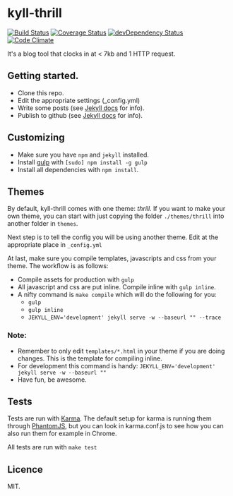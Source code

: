 kyll-thrill
===========
[![Build Status](https://travis-ci.org/eiriksm/kyll-thrill.svg?branch=master)](https://travis-ci.org/eiriksm/kyll-thrill)
[![Coverage Status](https://img.shields.io/coveralls/eiriksm/kyll-thrill.svg)](https://coveralls.io/r/eiriksm/kyll-thrill?branch=master)
[![devDependency Status](https://david-dm.org/eiriksm/kyll-thrill/dev-status.svg)](https://david-dm.org/eiriksm/kyll-thrill#info=devDependencies)
[![Code Climate](http://img.shields.io/codeclimate/github/eiriksm/kyll-thrill.svg)](https://codeclimate.com/github/eiriksm/kyll-thrill)

It's a blog tool that clocks in at < 7kb and 1 HTTP request.

## Getting started.
- Clone this repo.
- Edit the appropriate settings (_config.yml)
- Write some posts (see [Jekyll docs](http://jekyllrb.com/) for info).
- Publish to github (see [Jekyll docs](http://jekyllrb.com/) for info).

## Customizing
- Make sure you have `npm` and `jekyll` installed.
- Install [gulp](http://gulpjs.com/) with `[sudo] npm install -g gulp`
- Install all dependencies with `npm install`.

## Themes
By default, kyll-thrill comes with one theme: _thrill_. If you want to make your own theme, you can start with just copying the folder `./themes/thrill` into another folder in `themes`.

Next step is to tell the config you will be using another theme. Edit at the appropriate place in `_config.yml`

At last, make sure you compile templates, javascripts and css from your theme. The workflow is as follows:
- Compile assets for production with `gulp`
- All javascript and css are put inline. Compile inline with `gulp inline`.
- A nifty command is `make compile` which will do the following for you:
  - `gulp`
  - `gulp inline`
  - `JEKYLL_ENV='development' jekyll serve -w --baseurl "" --trace`

### Note:
- Remember to only edit `templates/*.html` in your theme if you are doing changes. This is the template for compiling inline.
- For development this command is handy: `JEKYLL_ENV='development' jekyll serve -w --baseurl ""`
- Have fun, be awesome.

## Tests
Tests are run with [Karma](http://karma-runner.github.io/). The default setup
for karma is running them through [PhantomJS](http://phantomjs.org/), but you
can look in karma.conf.js to see how you can also run them for example in
Chrome.

All tests are run with `make test`

## Licence
MIT.
